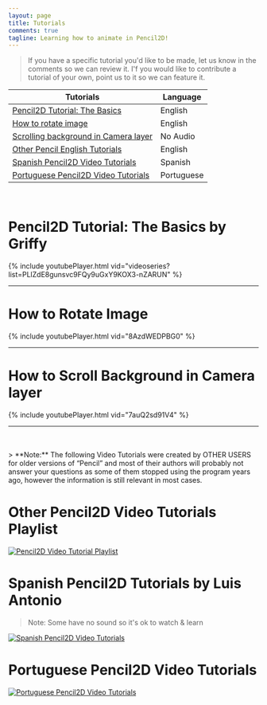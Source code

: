 ```yaml
---
layout: page
title: Tutorials
comments: true
tagline: Learning how to animate in Pencil2D!
---
```


> If you have a specific tutorial you'd like to be made, let us know in the comments so we can review it.
> I'f you would like to contribute a tutorial of your own, point us to it so we can feature it.


| Tutorials                                      | Language           |
| -----------------------------------------------| ------------------ |
| [Pencil2D Tutorial: The Basics](#griffy)       | English            |
| [How to rotate image](#rotate)                 | English            |
| [Scrolling background in Camera layer](#ca)    | No Audio           |
| [Other Pencil English Tutorials](#pcleng)      | English            |
| [Spanish Pencil2D Video Tutorials](#pclspa)    | Spanish            |
| [Portuguese Pencil2D Video Tutorials](#pclpor) | Portuguese         |

<br>

# <a name="griffy"></a> Pencil2D Tutorial: The Basics by Griffy

{% include youtubePlayer.html vid="videoseries?list=PLlZdE8gunsvc9FQy9uGxY9KOX3-nZARUN" %}

<hr>

# <a name="rotate"></a> How to Rotate Image

{% include youtubePlayer.html vid="8AzdWEDPBG0" %}

<hr>

# <a name="ca"></a> How to Scroll Background in Camera layer

{% include youtubePlayer.html vid="7auQ2sd91V4" %}

<hr>
<br><br>
> **Note:** The following Video Tutorials were created by OTHER USERS for older versions of “Pencil” and most of their authors will probably not answer your questions as some of them stopped using the program years ago, however the information is still relevant in most cases.

# <a name="pcleng"></a>Other Pencil2D Video Tutorials Playlist

[![Pencil2D Video Tutorial Playlist](http://img.youtube.com/vi/oEswnDMQ9CY/hqdefault.jpg)](https://www.youtube.com/playlist?list=PLkxWc7jmDfJxExh6XJmrbjkjH5hH_Xo9_)

# <a name="pclspa"></a>Spanish Pencil2D Tutorials by Luis Antonio

> Note: Some have no sound so it's ok to watch & learn

[![Spanish Pencil2D Video Tutorials](http://img.youtube.com/vi/j6wcKgWTJBU/hqdefault.jpg)](https://www.youtube.com/playlist?list=PLkxWc7jmDfJzgUYjSxfw0-M2AAuW87P3X)

# <a name="pclpor"></a>Portuguese Pencil2D Video Tutorials

[![Portuguese Pencil2D Video Tutorials](http://img.youtube.com/vi/87EyxdqFIfc/hqdefault.jpg)](https://www.youtube.com/playlist?list=PLkxWc7jmDfJzktMzwloyemSLUk5gOeALI)

<!--# Introduction to Pencil2D Course (Under Construction):

For Animators:

Overview & Navigation
The Workspace Layout
The Palettes
The Tools
The Timeline
The Layer System
The Keying System
The Display System
The Preferences Menu
The Import / Export-->
